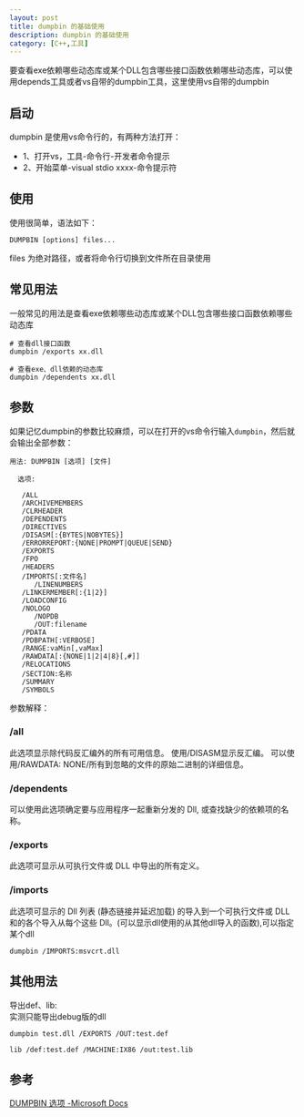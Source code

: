 ```yaml
---
layout: post
title: dumpbin 的基础使用
description: dumpbin 的基础使用
category: [C++,工具]
---
```

要查看exe依赖哪些动态库或某个DLL包含哪些接口函数依赖哪些动态库，可以使用depends工具或者vs自带的dumpbin工具，这里使用vs自带的dumpbin
## 启动
dumpbin 是使用vs命令行的，有两种方法打开：
* 1、打开vs，工具-命令行-开发者命令提示
* 2、开始菜单-visual stdio xxxx-命令提示符   

## 使用
使用很简单，语法如下：
```
DUMPBIN [options] files...
```
files 为绝对路径，或者将命令行切换到文件所在目录使用  
## 常见用法
一般常见的用法是查看exe依赖哪些动态库或某个DLL包含哪些接口函数依赖哪些动态库
```
# 查看dll接口函数
dumpbin /exports xx.dll

# 查看exe、dll依赖的动态库
dumpbin /dependents xx.dll
```
## 参数
如果记忆dumpbin的参数比较麻烦，可以在打开的vs命令行输入`dumpbin`，然后就会输出全部参数：
```
用法: DUMPBIN [选项] [文件]

  选项:

   /ALL
   /ARCHIVEMEMBERS
   /CLRHEADER
   /DEPENDENTS
   /DIRECTIVES
   /DISASM[:{BYTES|NOBYTES}]
   /ERRORREPORT:{NONE|PROMPT|QUEUE|SEND}
   /EXPORTS
   /FPO
   /HEADERS
   /IMPORTS[:文件名]
      /LINENUMBERS
   /LINKERMEMBER[:{1|2}]
   /LOADCONFIG
   /NOLOGO
      /NOPDB
      /OUT:filename
   /PDATA
   /PDBPATH[:VERBOSE]
   /RANGE:vaMin[,vaMax]
   /RAWDATA[:{NONE|1|2|4|8}[,#]]
   /RELOCATIONS
   /SECTION:名称
   /SUMMARY
   /SYMBOLS
```
参数解释：
### /all
此选项显示除代码反汇编外的所有可用信息。 使用/DISASM显示反汇编。 可以使用/RAWDATA: NONE/所有到忽略的文件的原始二进制的详细信息。
### /dependents
可以使用此选项确定要与应用程序一起重新分发的 Dll, 或查找缺少的依赖项的名称。
### /exports
此选项可显示从可执行文件或 DLL 中导出的所有定义。
### /imports
此选项可显示的 Dll 列表 (静态链接并延迟加载) 的导入到一个可执行文件或 DLL 和的各个导入从每个这些 Dll。(可以显示dll使用的从其他dll导入的函数),可以指定某个dll
```
dumpbin /IMPORTS:msvcrt.dll
```
## 其他用法
导出def、lib:  
实测只能导出debug版的dll  
```
dumpbin test.dll /EXPORTS /OUT:test.def

lib /def:test.def /MACHINE:IX86 /out:test.lib
```

## 参考
[DUMPBIN 选项 -Microsoft Docs](https://docs.microsoft.com/zh-cn/cpp/build/reference/dumpbin-options?view=vs-2019)